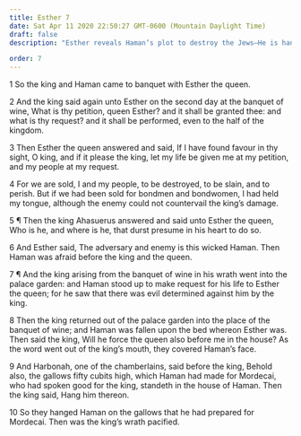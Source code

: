```yaml
---
title: Esther 7
date: Sat Apr 11 2020 22:50:27 GMT-0600 (Mountain Daylight Time)
draft: false
description: "Esther reveals Haman’s plot to destroy the Jews—He is hanged on his own gallows."

order: 7
---
```

    
1 So the king and Haman came to banquet with Esther the queen.

2 And the king said again unto Esther on the second day at the banquet of wine, What is thy petition, queen Esther? and it shall be granted thee: and what is thy request? and it shall be performed, even to the half of the kingdom.

3 Then Esther the queen answered and said, If I have found favour in thy sight, O king, and if it please the king, let my life be given me at my petition, and my people at my request.

4 For we are sold, I and my people, to be destroyed, to be slain, and to perish. But if we had been sold for bondmen and bondwomen, I had held my tongue, although the enemy could not countervail the king’s damage.

5 ¶ Then the king Ahasuerus answered and said unto Esther the queen, Who is he, and where is he, that durst presume in his heart to do so.

6 And Esther said, The adversary and enemy is this wicked Haman. Then Haman was afraid before the king and the queen.

7 ¶ And the king arising from the banquet of wine in his wrath went into the palace garden: and Haman stood up to make request for his life to Esther the queen; for he saw that there was evil determined against him by the king.

8 Then the king returned out of the palace garden into the place of the banquet of wine; and Haman was fallen upon the bed whereon Esther was. Then said the king, Will he force the queen also before me in the house? As the word went out of the king’s mouth, they covered Haman’s face.

9 And Harbonah, one of the chamberlains, said before the king, Behold also, the gallows fifty cubits high, which Haman had made for Mordecai, who had spoken good for the king, standeth in the house of Haman. Then the king said, Hang him thereon.

10 So they hanged Haman on the gallows that he had prepared for Mordecai. Then was the king’s wrath pacified.
